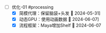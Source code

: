 - [ ] 优化-01 #processing 
	- [x] 简模代理：保留脑袋+头发 📅 2024-05-31] 
	- [x] 动态GPU：使用动画数据 📅 2024-06-07] 
	- [x] 流程框架：Maya增加Shelf 📅 2024-06-07